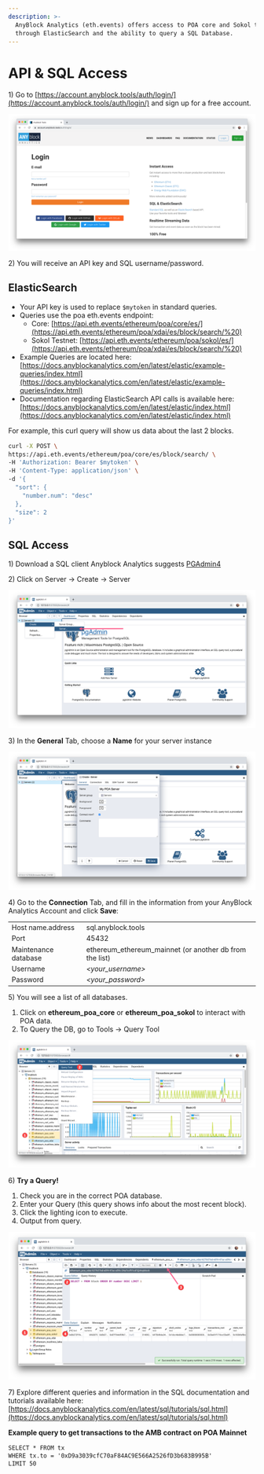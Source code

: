```yaml
---
description: >-
  AnyBlock Analytics (eth.events) offers access to POA core and Sokol testnet
  through ElasticSearch and the ability to query a SQL Database.
---
```


# API & SQL Access

1\) Go to [https://account.anyblock.tools/auth/login/](https://account.anyblock.tools/auth/login/) and sign up for a free account.

![](../.gitbook/assets/anyblock_1.png)

2\) You will receive an API key and SQL username/password.  

## ElasticSearch

* Your API key is used to replace `$mytoken` in standard queries. 
* Queries use the poa eth.events endpoint:
  * Core: [https://api.eth.events/ethereum/poa/core/es/](https://api.eth.events/ethereum/poa/xdai/es/block/search/%20)
  * Sokol Testnet: [https://api.eth.events/ethereum/poa/sokol/es/](https://api.eth.events/ethereum/poa/xdai/es/block/search/%20)
* Example Queries are located here: [https://docs.anyblockanalytics.com/en/latest/elastic/example-queries/index.html](https://docs.anyblockanalytics.com/en/latest/elastic/example-queries/index.html)
* Documentation regarding ElasticSearch API calls is available here: [https://docs.anyblockanalytics.com/en/latest/elastic/index.html](https://docs.anyblockanalytics.com/en/latest/elastic/index.html) 

For example, this curl query will show us data about the last 2 blocks.

```bash
curl -X POST \
https://api.eth.events/ethereum/poa/core/es/block/search/ \
-H 'Authorization: Bearer $mytoken' \
-H 'Content-Type: application/json' \
-d '{
  "sort": {
    "number.num": "desc"
  },
  "size": 2
}'
```

## SQL Access

1\) Download a SQL client Anyblock Analytics suggests [PGAdmin4](https://www.pgadmin.org/download/) 

2\) Click on Server -&gt; Create -&gt; Server 

![](../.gitbook/assets/anyblock2.png)

3\) In the **General** Tab, choose a **Name** for your server instance

![](../.gitbook/assets/anyblock-3.png)

4\) Go to the **Connection** Tab, and fill in the information from your AnyBlock Analytics Account and click **Save**:

|  |  |
| :--- | :--- |
| Host name.address | sql.anyblock.tools |
| Port | 45432 |
| Maintenance database | ethereum\_ethereum\_mainnet \(or another db from the list\) |
| Username | _&lt;your\_username&gt;_ |
| Password | _&lt;your\_password&gt;_ |

5\) You will see a list of all databases. 

1. Click on **ethereum\_poa\_core** or **ethereum\_poa\_sokol** to interact with POA data. 
2. To Query the DB, go to Tools -&gt; Query Tool

![](../.gitbook/assets/anyblock4.png)

6\) **Try a Query!**

1. Check you are in the correct POA database.
2. Enter your Query \(this query shows info about the most recent block\).
3. Click the lighting icon to execute.
4. Output from query.

![](../.gitbook/assets/anyblock5.png)

7\) Explore different queries and information in the SQL documentation and tutorials  available here: [https://docs.anyblockanalytics.com/en/latest/sql/tutorials/sql.html](https://docs.anyblockanalytics.com/en/latest/sql/tutorials/sql.html)

**Example query to get transactions to the AMB contract on POA Mainnet**

```text
SELECT * FROM tx
WHERE tx.to = '0xD9a3039cfC70aF84AC9E566A2526fD3b683B995B'
LIMIT 50
```



